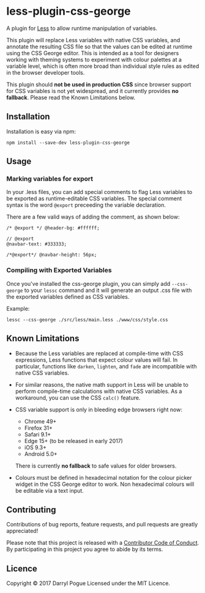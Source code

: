 less-plugin-css-george
======================

A plugin for [Less](http://lesscss.org/) to allow runtime manipulation of
variables.

This plugin will replace Less variables with native CSS variables, and annotate
the resulting CSS file so that the values can be edited at runtime using the
CSS George editor.  This is intended as a tool for designers working with
theming systems to experiment with colour palettes at a variable level, which
is often more broad than individual style rules as edited in the browser
developer tools.

This plugin should **not be used in production CSS** since browser support for
CSS variables is not yet widespread, and it currently provides **no fallback**.
Please read the Known Limitations below.


Installation
------------

Installation is easy via npm:

```
npm install --save-dev less-plugin-css-george
```

Usage
-----

### Marking variables for export

In your .less files, you can add special comments to flag Less variables to be
exported as runtime-editable CSS variables.  The special comment syntax is the
word `@export` preceeding the variable declaration.

There are a few valid ways of adding the comment, as shown below:

```less
/* @export */ @header-bg: #ffffff;

// @export
@navbar-text: #333333;

/*@export*/ @navbar-height: 56px;
```


### Compiling with Exported Variables

Once you've installed the css-george plugin, you can simply add `--css-george`
to your `lessc` command and it will generate an output .css file with the
exported variables defined as CSS variables.

Example:

```
lessc --css-george ./src/less/main.less ./www/css/style.css
```


Known Limitations
-----------------

* Because the Less variables are replaced at compile-time with CSS expressions,
  Less functions that expect colour values will fail.  In particular, functions
  like `darken`, `lighten`, and `fade` are incompatible with native CSS
  variables.

* For similar reasons, the native math support in Less will be unable to
  perform compile-time calculations with native CSS variables. As a workaround,
  you can use the CSS `calc()` feature.

* CSS variable support is only in bleeding edge browsers right now:  
  * Chrome 49+
  * Firefox 31+
  * Safari 9.1+
  * Edge 15+ (to be released in early 2017)
  * iOS 9.3+
  * Android 5.0+

  There is currently **no fallback** to safe values for older browsers.

* Colours must be defined in hexadecimal notation for the colour picker widget
  in the CSS George editor to work.  Non hexadecimal colours will be editable
  via a text input.


Contributing
------------

Contributions of bug reports, feature requests, and pull requests are greatly
appreciated!

Please note that this project is released with a [Contributor Code of
Conduct](https://github.com/css-george/less-plugin-css-george/blob/master/CODE_OF_CONDUCT.md).
By participating in this project you agree to abide by its terms.


Licence
-------

Copyright © 2017 Darryl Pogue
Licensed under the MIT Licence.
